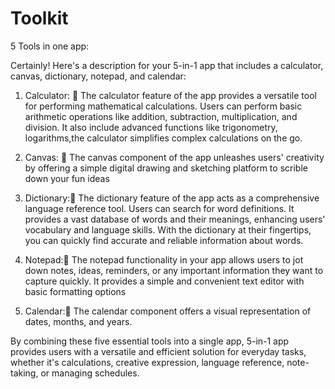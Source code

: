 # Toolkit

5 Tools in one app:

Certainly! Here's a description for your 5-in-1 app that includes a calculator, canvas, dictionary, notepad, and calendar:


1. Calculator: 🔢
   The calculator feature of the app provides a versatile tool for performing mathematical calculations. Users can perform basic arithmetic operations like addition, subtraction, multiplication, and division. It also include advanced functions like trigonometry, logarithms,the calculator simplifies complex calculations on the go.


2. Canvas: 🎨
   The canvas component of the app unleashes users' creativity by offering a simple digital drawing and sketching platform to scrible down your fun ideas


3. Dictionary:🧾
   The dictionary feature of the app acts as a comprehensive language reference tool. Users can search for word definitions. It provides a vast database of words and their meanings, enhancing users' vocabulary and language skills. With the dictionary at their fingertips, you can quickly find accurate and reliable information about words.


4. Notepad:📝
   The notepad functionality in your app allows users to jot down notes, ideas, reminders, or any important information they want to capture quickly. It provides a simple and convenient text editor with basic formatting options


5. Calendar:📆
   The calendar component  offers a visual representation of dates, months, and years.

By combining these five essential tools into a single app, 5-in-1 app provides users with a versatile and efficient solution for everyday tasks, whether it's calculations, creative expression, language reference, note-taking, or managing schedules.
